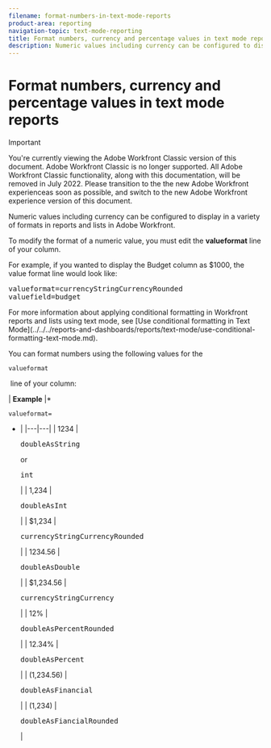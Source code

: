 ```yaml
---
filename: format-numbers-in-text-mode-reports
product-area: reporting
navigation-topic: text-mode-reporting
title: Format numbers, currency and percentage values in text mode reports
description: Numeric values including currency can be configured to display in a variety of formats in reports and lists in Adobe Workfront.
---
```


# Format numbers, currency and percentage values in text mode reports

>[!IMPORTANT]
>
>You're currently viewing the Adobe Workfront Classic version of this document. Adobe Workfront Classic is no longer supported. All Adobe Workfront Classic functionality, along with this documentation, will be removed in July 2022. Please transition to the the new Adobe Workfront experienceas soon as possible, and switch to the new Adobe Workfront experience version of this document.

Numeric values including currency can be configured to display in a variety of formats in reports and lists in&nbsp;Adobe Workfront.

To modify the format of a numeric value, you must edit the&nbsp;**valueformat**&nbsp;line of your column.

For example, if you wanted to display the Budget column as $1000, the value format line would look like:
<pre>valueformat=currencyStringCurrencyRounded<br>valuefield=budget</pre>For more information about applying conditional formatting in Workfront reports and lists using text mode, see [Use conditional formatting in Text Mode](../../../reports-and-dashboards/reports/text-mode/use-conditional-formatting-text-mode.md).

You can format numbers&nbsp;using the following values for the&nbsp;

```
valueformat
```

&nbsp;line of your column:

| **Example** |*

```
valueformat=
```

* |
|---|---|
| 1234 |<pre>doubleAsString</pre> or <pre>int</pre> |
| 1,234 |<pre>doubleAsInt</pre> |
| $1,234 |<pre>currencyStringCurrencyRounded</pre> |
| 1234.56 |<pre>doubleAsDouble</pre> |
| $1,234.56 |<pre>currencyStringCurrency</pre> |
| 12% |<pre>doubleAsPercentRounded</pre> |
| 12.34% |<pre>doubleAsPercent</pre> |
| (1,234.56) |<pre>doubleAsFinancial</pre> |
| (1,234) |<pre>doubleAsFiancialRounded</pre> |

